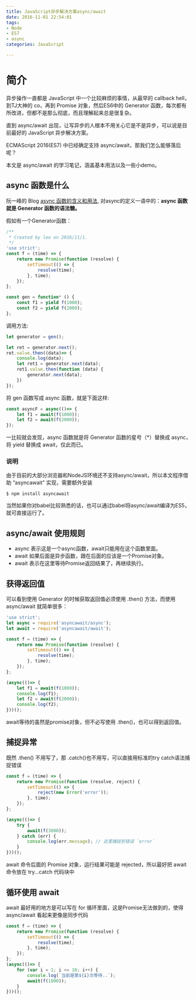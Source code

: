 ```yaml
---
title: JavaScript异步解决方案async/await
date: 2016-11-01 22:54:01
tags: 
- Node
- ES7
- async
categories: JavaScript

---
```


# 简介

异步操作一直都是 JavaScript 中一个比较麻烦的事情，从最早的 callback hell，到TJ大神的 co，再到 Promise 对象，然后ES6中的 Generator 函数，每次都有所改进，但都不是那么彻底，而且理解起来总是很复杂。 

直到 async/await 出现，让写异步的人根本不用关心它是不是异步，可以说是目前最好的 JavaScript 异步解决方案。

ECMAScript 2016(ES7) 中已经确定支持 async/await，那我们怎么能够落后呢？

本文是 async/await 的学习笔记，涵盖基本用法以及一些小demo。

<!-- more -->

## async 函数是什么

阮一峰的 Blog [async 函数的含义和用法](http://www.ruanyifeng.com/blog/2015/05/async.html), 对async的定义一语中的：**async 函数就是 Generator 函数的语法糖。**

假如有一个Generator函数：

```JavaScript
/**
 * Created by leo on 2016/11/1.
 */
'use strict';
const f = (time) => {
    return new Promise(function (resolve) {
        setTimeout(() => {
            resolve(time);
        }, time);
    });
};

const gen = function* () {
    const f1 = yield f(1000);
    const f2 = yield f(2000);
};

```

调用方法:

```JavaScript
let generator = gen();

let ret = generator.next();
ret.value.then((data)=> {
    console.log(data);
    let ret1 = generator.next(data);
    ret1.value.then(function (data) {
        generator.next(data);
    })
});
```

将 gen 函数写成 async 函数，就是下面这样:

```JavaScript
const asyncF = async(()=> {
    let f1 = await(f(1000));
    let f2 = await(f(2000));
});
```

一比较就会发现，async 函数就是将 Generator 函数的星号（*）替换成 async，将 yield 替换成 await，仅此而已。

### 说明

由于目前的大部分浏览器和NodeJS环境还不支持async/await，所以本文程序借助 “asyncawait” 实现，需要额外安装

```shell
$ npm install asyncawait
```

当然如果你对babel比较熟悉的话，也可以通过babel将async/await编译为ES5，就可直接运行了。

##  async/await 使用规则

- async 表示这是一个async函数，await只能用在这个函数里面。
- await 如果后面是异步函数，跟在后面的应该是一个Promise对象。
- await 表示在这里等待Promise返回结果了，再继续执行。

## 获得返回值

可以看到使用 Generator 的时候获取返回值必须使用 .then() 方法，而使用 async/await 就简单很多：

```JavaScript
'use strict';
let async = require('asyncawait/async');
let await = require('asyncawait/await');

const f = (time) => {
    return new Promise(function (resolve) {
        setTimeout(() => {
            resolve(time);
        }, time);
    });
};

(async(()=> {
    let f1 = await(f(1000));
    console.log(f1);
    let f2 = await(f(2000));
    console.log(f2);
}))();

```

await等待的虽然是promise对象，但不必写使用 .then()，也可以得到返回值。

## 捕捉异常

既然 .then() 不用写了，那 .catch()也不用写，可以直接用标准的try 
catch语法捕捉错误

```JavaScript
const f = (time) => {
    return new Promise(function (resolve, reject) {
        setTimeout(() => {
            reject(new Error('error'));
        }, time);
    });
};

(async(()=> {
    try {
        await(f(3000));
    } catch (err) {
        console.log(err.message); // 这里捕捉到错误 `error`
    }
}))();
```

await 命令后面的 Promise 对象，运行结果可能是 rejected，所以最好把 await 命令放在 try...catch 代码块中

## 循环使用 await

await 最好用的地方是可以写在 for 循环里面，这是Promise无法做到的，使得 async/await 看起来更像是同步代码

```JavaScript
const f = (time) => {
    return new Promise(function (resolve) {
        setTimeout(() => {
            resolve(time);
        }, time);
    });
};
(async(()=> {
    for (var i = 1; i <= 10; i++) {
        console.log(`当前是第${i}次等待..`);
        await(f(1000));
    }
}))();
```

